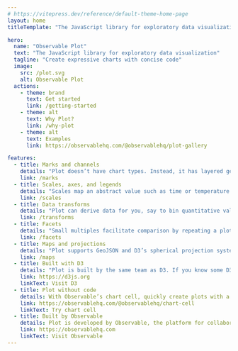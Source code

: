 ```yaml
---
# https://vitepress.dev/reference/default-theme-home-page
layout: home
titleTemplate: "The JavaScript library for exploratory data visualization"

hero:
  name: "Observable Plot"
  text: "The JavaScript library for exploratory data visualization"
  tagline: "Create expressive charts with concise code"
  image:
    src: /plot.svg
    alt: Observable Plot
  actions:
    - theme: brand
      text: Get started
      link: /getting-started
    - theme: alt
      text: Why Plot?
      link: /why-plot
    - theme: alt
      text: Examples
      link: https://observablehq.com/@observablehq/plot-gallery

features:
  - title: Marks and channels
    details: "Plot doesn’t have chart types. Instead, it has layered geometric shapes such as bars, dots, and lines."
    link: /marks
  - title: Scales, axes, and legends
    details: "Scales map an abstract value such as time or temperature to a visual value such as position or color."
    link: /scales
  - title: Data transforms
    details: "Plot can derive data for you, say to bin quantitative values or compute a rolling average."
    link: /transforms
  - title: Facets
    details: "Small multiples facilitate comparison by repeating a plot across partitions of data."
    link: /facets
  - title: Maps and projections
    details: "Plot supports GeoJSON and D3’s spherical projection system for geographic maps."
    link: /maps
  - title: Built with D3
    details: "Plot is built by the same team as D3. If you know some D3, you’ll be right at home with Plot."
    link: https://d3js.org
    linkText: Visit D3
  - title: Plot without code
    details: With Observable’s chart cell, quickly create plots with a GUI, then eject to code to customize.
    link: https://observablehq.com/@observablehq/chart-cell
    linkText: Try chart cell
  - title: Built by Observable
    details: Plot is developed by Observable, the platform for collaborative data analysis.
    link: https://observablehq.com
    linkText: Visit Observable
---
```


<style>

:root {
  --vp-home-hero-name-color: transparent;
  --vp-home-hero-name-background: -webkit-linear-gradient(120deg, hsl(200deg 100% 65%), hsl(-90deg 85% 57%));
}

</style>
